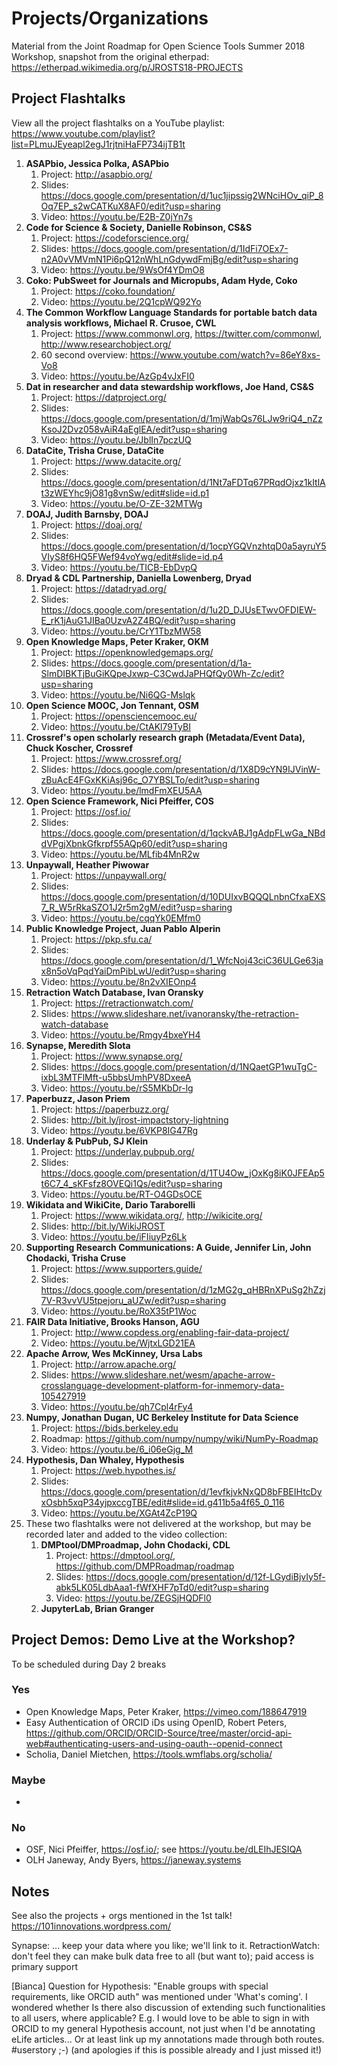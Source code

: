 # Projects/Organizations
Material from the Joint Roadmap for Open Science Tools Summer 2018 Workshop, snapshot from the original etherpad: https://etherpad.wikimedia.org/p/JROSTS18-PROJECTS
 
## Project Flashtalks
View all the project flashtalks on a YouTube playlist: https://www.youtube.com/playlist?list=PLmuJEyeapl2egJ1rjtniHaFP734ijTB1t

1. **ASAPbio, Jessica Polka, ASAPbio**
   1. Project: http://asapbio.org/
   1. Slides: https://docs.google.com/presentation/d/1uc1jipssig2WNciHOv_qiP_8Oq7EP_s2wCATKuX8AF0/edit?usp=sharing
   1. Video: https://youtu.be/E2B-Z0jYn7s
1. **Code for Science & Society, Danielle Robinson, CS&S**
   1. Project: https://codeforscience.org/
   1. Slides: https://docs.google.com/presentation/d/1IdFi7OEx7-n2A0vVMVmN1Pi6pQ12nWhLnGdywdFmjBg/edit?usp=sharing
   1. Video: https://youtu.be/9WsOf4YDmO8
1. **Coko: PubSweet for Journals and Micropubs, Adam Hyde, Coko**
   1. Project: https://coko.foundation/
   1. Video: https://youtu.be/2Q1cpWQ92Yo
1. **The Common Workflow Language Standards for portable batch data analysis workflows, Michael R. Crusoe, CWL**
   1. Project: https://www.commonwl.org, https://twitter.com/commonwl, http://www.researchobject.org/
   1. 60 second overview: https://www.youtube.com/watch?v=86eY8xs-Vo8
   1. Video: https://youtu.be/AzGp4vJxFI0
1. **Dat in researcher and data stewardship workflows, Joe Hand, CS&S**
   1. Project: https://datproject.org/
   1. Slides: https://docs.google.com/presentation/d/1mjWabQs76LJw9riQ4_nZzKsoJ2Dvz058vAiR4aEglEA/edit?usp=sharing
   1. Video: https://youtu.be/JblIn7pczUQ
1. **DataCite, Trisha Cruse, DataCite**
   1. Project: https://www.datacite.org/
   1. Slides: https://docs.google.com/presentation/d/1Nt7aFDTq67PRqdOjxz1kItlAt3zWEYhc9jO81g8vnSw/edit#slide=id.p1
   1. Video: https://youtu.be/O-ZE-32MTWg
1. **DOAJ, Judith Barnsby, DOAJ**
   1. Project: https://doaj.org/
   1. Slides: https://docs.google.com/presentation/d/1ocpYGQVnzhtqD0a5ayruY5VIyS8f6HQ5FWef94voYwg/edit#slide=id.p4
   1. Video: https://youtu.be/TICB-EbDvpQ
1. **Dryad & CDL Partnership, Daniella Lowenberg, Dryad**
   1. Project: https://datadryad.org/
   1. Slides: https://docs.google.com/presentation/d/1u2D_DJUsETwvOFDIEW-E_rK1jAuG1JIBa0UzvA2Z4BQ/edit?usp=sharing
   1. Video: https://youtu.be/CrY1TbzMW58
1. **Open Knowledge Maps, Peter Kraker, OKM**
   1. Project: https://openknowledgemaps.org/
   1. Slides: https://docs.google.com/presentation/d/1a-SlmDIBKTjBuGiKQpeJxwp-C3CwdJaPHQfQy0Wh-Zc/edit?usp=sharing
   1. Video: https://youtu.be/Ni6QG-Mslqk
1. **Open Science MOOC, Jon Tennant, OSM**
   1. Project: https://opensciencemooc.eu/
   1. Video: https://youtu.be/CtAKl79TyBI
1. **Crossref's open scholarly research graph (Metadata/Event Data), Chuck Koscher, Crossref**
   1. Project: https://www.crossref.org/
   1. Slides: https://docs.google.com/presentation/d/1X8D9cYN9IJVinW-zBuAcE4FGxKKiAsj96c_O7YBSLTo/edit?usp=sharing
   1. Video: https://youtu.be/lmdFmXEU5AA
1. **Open Science Framework, Nici Pfeiffer, COS**
   1. Project: https://osf.io/
   1. Slides: https://docs.google.com/presentation/d/1qckvABJ1gAdpFLwGa_NBddVPgjXbnkGfkrpf55AQp60/edit?usp=sharing
   1. Video: https://youtu.be/MLfib4MnR2w
1. **Unpaywall, Heather Piwowar**
   1. Project: https://unpaywall.org/
   1. Slides: https://docs.google.com/presentation/d/10DUIxvBQQQLnbnCfxaEXS7_R_W5rRkaSZO1J2r5m2gM/edit?usp=sharing
   1. Video: https://youtu.be/cqqYk0EMfm0
1. **Public Knowledge Project, Juan Pablo Alperin**
   1. Project: https://pkp.sfu.ca/
   1. Slides: https://docs.google.com/presentation/d/1_WfcNoj43ciC36ULGe63jax8n5oVqPqdYaiDmPibLwU/edit?usp=sharing
   1. Video: https://youtu.be/8n2vXIEOnp4
1. **Retraction Watch Database, Ivan Oransky**
   1. Project: https://retractionwatch.com/
   1. Slides: https://www.slideshare.net/ivanoransky/the-retraction-watch-database
   1. Video: https://youtu.be/Rmgy4bxeYH4
1. **Synapse, Meredith Slota**
   1. Project: https://www.synapse.org/
   1. Slides: https://docs.google.com/presentation/d/1NQaetGP1wuTgC-ixbL3MTFlMft-u5bbsUmhPV8DxeeA
   1. Video: https://youtu.be/rS5MKbDr-lg
1. **Paperbuzz, Jason Priem**
   1. Project: https://paperbuzz.org/
   1. Slides: http://bit.ly/jrost-impactstory-lightning
   1. Video: https://youtu.be/6VKP8IG47Rg
1. **Underlay & PubPub, SJ Klein**
   1. Project: https://underlay.pubpub.org/
   1. Slides: https://docs.google.com/presentation/d/1TU4Ow_jOxKg8iK0JFEAp5t6C7_4_sKFsfz8OVEQi1Qs/edit?usp=sharing
   1. Video: https://youtu.be/RT-O4GDsOCE
1. **Wikidata and WikiCite, Dario Taraborelli**
   1. Project: https://www.wikidata.org/, http://wikicite.org/
   1. Slides: http://bit.ly/WikiJROST
   1. Video: https://youtu.be/iFIiuyPz6Lk
1. **Supporting Research Communications: A Guide, Jennifer Lin, John Chodacki, Trisha Cruse**
   1. Project: https://www.supporters.guide/
   1. Slides: https://docs.google.com/presentation/d/1zMG2g_qHBRnXPuSg2hZzj7V-R3vvVU5tpejoru_aUZw/edit?usp=sharing
   1. Video: https://youtu.be/RoX35tP1Woc
1. **FAIR Data Initiative, Brooks Hanson, AGU**
   1. Project: http://www.copdess.org/enabling-fair-data-project/
   1. Video: https://youtu.be/WjtxLGD21EA
1. **Apache Arrow, Wes McKinney, Ursa Labs**
   1. Project: http://arrow.apache.org/
   1. Slides: https://www.slideshare.net/wesm/apache-arrow-crosslanguage-development-platform-for-inmemory-data-105427919
   1. Video: https://youtu.be/qh7Cpl4rFy4
1. **Numpy, Jonathan Dugan, UC Berkeley Institute for Data Science**
   1. Project: https://bids.berkeley.edu
   1. Roadmap: https://github.com/numpy/numpy/wiki/NumPy-Roadmap
   1. Video: https://youtu.be/6_i06eGjg_M
1. **Hypothesis, Dan Whaley, Hypothesis**
   1. Project: https://web.hypothes.is/
   1. Slides: https://docs.google.com/presentation/d/1evfkjvkNxQD8bFBEIHtcDyxOsbh5xqP34yjpxccgTBE/edit#slide=id.g411b5a4f65_0_116
   1. Video: https://youtu.be/XGAt4ZcP19Q
1. These two flashtalks were not delivered at the workshop, but may be recorded later and added to the video collection:
   1. **DMPtool/DMProadmap, John Chodacki, CDL**
      1. Project: https://dmptool.org/, https://github.com/DMPRoadmap/roadmap
      1. Slides: https://docs.google.com/presentation/d/12f-LGydiBjvIy5f-abk5LK05LdbAaa1-fWfXHF7pTd0/edit?usp=sharing
      1. Video: https://youtu.be/ZEGSjHQDFl0
   1. **JupyterLab, Brian Granger**
 
## Project Demos: Demo Live at the Workshop?
To be scheduled during Day 2 breaks
### Yes
* Open Knowledge Maps, Peter Kraker, https://vimeo.com/188647919
* Easy Authentication of ORCID iDs using OpenID, Robert Peters, https://github.com/ORCID/ORCID-Source/tree/master/orcid-api-web#authenticating-users-and-using-oauth--openid-connect
* Scholia, Daniel Mietchen, https://tools.wmflabs.org/scholia/
### Maybe
* 
### No
* OSF, Nici Pfeiffer, https://osf.io/; see https://youtu.be/dLEIhJESIQA
* OLH Janeway, Andy Byers, https://janeway.systems

## Notes
See also the projects + orgs mentioned in the 1st talk! https://101innovations.wordpress.com/
 
Synapse:  ... keep your data where you like; we'll link to it.
RetractionWatch: don't feel they can make bulk data free to all (but want to); paid access is primary support
 
[Bianca] Question for Hypothesis:
"Enable groups with special requirements, like ORCID auth" was mentioned under 'What's coming'. I wondered whether Is there also discussion of extending such functionalities to all users, where applicable? E.g. I would love to be able to sign in with ORCID to my general Hypothesis account, not just when I'd be annotating eLife articles... Or at least link up my annotations made through both routes. #userstory ;-)
(and apologies if this is possible already and I just missed it!)
